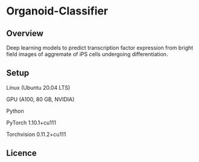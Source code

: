 # Organoid-Classifier

## Overview
Deep learning models to predict transcription factor expression from bright field images of aggremate of iPS cells undergoing differentiation. 


## Setup

Linux (Ubuntu 20.04 LTS)

GPU (A100, 80 GB, NVIDIA)

Python 

PyTorch 1.10.1+cu111

Torchvision 0.11.2+cu111



## Licence


